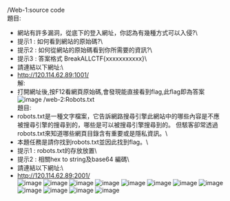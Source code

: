 /Web-1:source code\
題目:
- 網站有許多漏洞，從底下的登入網址，你認為有幾種方式可以入侵?\
- 提示1 : 如何看到網站的原始碼?\
- 提示2 : 如何從網站的原始碼看到你所需要的資訊?\
- 提示3 : 答案格式 BreakALLCTF{xxxxxxxxxxx}\
- 請連結以下網址:\
- http://120.114.62.89:1001/ \
解:
- 打開網址後,按F12看網頁原始碼,會發現能直接看到flag,此flag即為答案\
![image](https://github.com/daniel-chang1260/CTF/blob/master/note/Photo/Web/2018-05-27%20(18).png)
/web-2:Robots.txt\
題目:
- robots.txt是一種文字檔案，它告訴網路搜尋引擎此網站中的哪些內容是不應被搜尋引擎的搜尋到的，哪些是可以被搜尋引擎搜尋到的。 但駭客卻常透過robots.txt來知道哪些網頁目錄含有重要或是隱私資訊。\
- 本題任務是請你找到robots.txt並因此找到flag。\
- 提示1 : robots.txt的存放放置\
- 提示2 : 相關hex to string及base64 編碼\
- 請連結以下網址:\
- http://120.114.62.89:2001/ \
![image](https://github.com/daniel-chang1260/CTF/blob/master/note/Photo/Web/2018-05-27%20(2).png)
![image](https://github.com/daniel-chang1260/CTF/blob/master/note/Photo/Web/2018-05-27%20(3).png)
![image](https://github.com/daniel-chang1260/CTF/blob/master/note/Photo/Web/2018-05-27%20(4).png)
![image](https://github.com/daniel-chang1260/CTF/blob/master/note/Photo/Web/2018-05-27%20(5).png)
![image](https://github.com/daniel-chang1260/CTF/blob/master/note/Photo/Web/2018-05-27%20(6).png)
![image](https://github.com/daniel-chang1260/CTF/blob/master/note/Photo/Web/2018-05-27%20(7).png)
![image](https://github.com/daniel-chang1260/CTF/blob/master/note/Photo/Web/2018-05-27%20(9).png)
![image](https://github.com/daniel-chang1260/CTF/blob/master/note/Photo/Web/2018-05-27%20(11).png)
![image](https://github.com/daniel-chang1260/CTF/blob/master/note/Photo/Web/2018-05-27%20(13).png)
![image](https://github.com/daniel-chang1260/CTF/blob/master/note/Photo/Web/2018-05-27%20(14).png)
![image](https://github.com/daniel-chang1260/CTF/blob/master/note/Photo/Web/2018-05-27%20(15).png)
![image](https://github.com/daniel-chang1260/CTF/blob/master/note/Photo/Web/2018-05-27%20(17).png)

